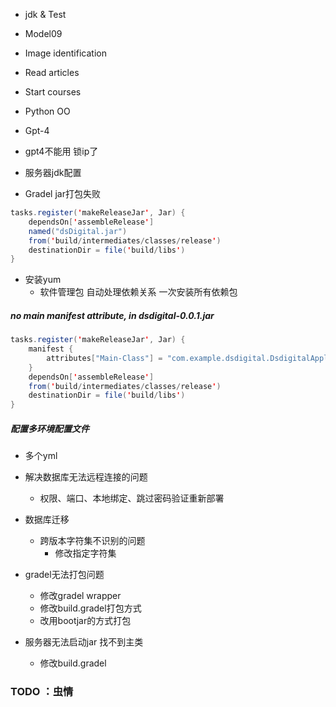 - jdk & Test
- Model09
- Image identification
- Read articles
- Start courses
- Python OO
- Gpt-4

- gpt4不能用 锁ip了
- 服务器jdk配置
- Gradel jar打包失败
```java
tasks.register('makeReleaseJar', Jar) {
    dependsOn['assembleRelease']
    named("dsDigital.jar")
    from('build/intermediates/classes/release')
    destinationDir = file('build/libs')
}
```
- 安装yum
	- 软件管理包 自动处理依赖关系 一次安装所有依赖包

##### no main manifest attribute, in dsdigital-0.0.1.jar
```java
tasks.register('makeReleaseJar', Jar) {
    manifest {
        attributes["Main-Class"] = "com.example.dsdigital.DsdigitalApplication"
    }
    dependsOn['assembleRelease']
    from('build/intermediates/classes/release')
    destinationDir = file('build/libs')
}
```

##### 配置多环境配置文件
- 多个yml
- 解决数据库无法远程连接的问题
	- 权限、端口、本地绑定、跳过密码验证重新部署
- 数据库迁移
	- 跨版本字符集不识别的问题
		- 修改指定字符集

- gradel无法打包问题
	- 修改gradel wrapper
	- 修改build.gradel打包方式
	- 改用bootjar的方式打包
- 服务器无法启动jar 找不到主类
	- 修改build.gradel



### TODO ：虫情
